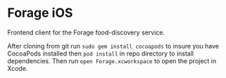 Forage iOS
==========

Frontend client for the Forage food-discovery service.

After cloning from git run `sudo gem install cocoapods` to insure you have CocoaPods installed then `pod install` in repo directory to install dependencies. Then run `open Forage.xcworkspace` to open the project in Xcode.

